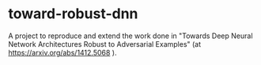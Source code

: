 # toward-robust-dnn
A project to reproduce and extend the work done in "Towards Deep Neural Network Architectures Robust to Adversarial Examples" (at https://arxiv.org/abs/1412.5068 ). 
